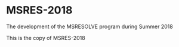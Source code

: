 # MSRES-2018
The development of the MSRESOLVE program during Summer 2018

This is the copy of MSRES-2018
